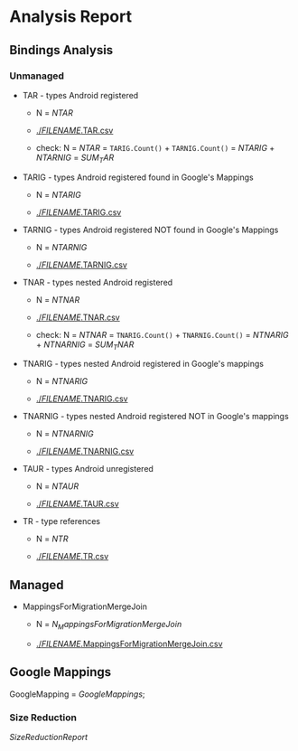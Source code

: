 ﻿# Analysis Report

## Bindings Analysis

### Unmanaged 

*   TAR - types Android registered

    *   N = $NTAR$

    *   [./$FILENAME$.TAR.csv](./$FILENAME$.TAR.csv)
    
    *   check: N = $NTAR$ = `TARIG.Count()` + `TARNIG.Count()` = $NTARIG$ + $NTARNIG$ = $SUM_TAR$

*   TARIG - types Android registered found in Google's Mappings

    *   N = $NTARIG$

    *   [./$FILENAME$.TARIG.csv](./$FILENAME$.TARIG.csv)

*   TARNIG - types Android registered NOT found in Google's Mappings

    *   N = $NTARNIG$

    *   [./$FILENAME$.TARNIG.csv](./$FILENAME$.TARNIG.csv)

*   TNAR - types nested Android registered

    *   N = $NTNAR$

    *   [./$FILENAME$.TNAR.csv](./$FILENAME$.TNAR.csv)
    
    *   check: N = $NTNAR$ = `TNARIG.Count()` + `TNARNIG.Count()` = $NTNARIG$ + $NTNARNIG$ = $SUM_TNAR$

*   TNARIG - types nested Android registered in Google\'s mappings

    *   N = $NTNARIG$

    *   [./$FILENAME$.TNARIG.csv](./$FILENAME$.TNARIG.csv)
    
*   TNARNIG - types nested Android registered NOT in Google\'s mappings

    *   N = $NTNARNIG$

    *   [./$FILENAME$.TNARNIG.csv](./$FILENAME$.TNARNIG.csv)
    
*   TAUR - types Android unregistered 
        
    *   N = $NTAUR$

    *   [./$FILENAME$.TAUR.csv](./$FILENAME$.TAUR.csv)
    
*   TR - type references

    *   N = $NTR$

    *   [./$FILENAME$.TR.csv](./$FILENAME$.TR.csv)
    
## Managed 

*   MappingsForMigrationMergeJoin

    *   N = $N_MappingsForMigrationMergeJoin$

    *   [./$FILENAME$.MappingsForMigrationMergeJoin.csv](./$FILENAME$.MappingsForMigrationMergeJoin.csv)
        
    
## Google Mappings

GoogleMapping = $GoogleMappings$;

### Size Reduction

$SizeReductionReport$


